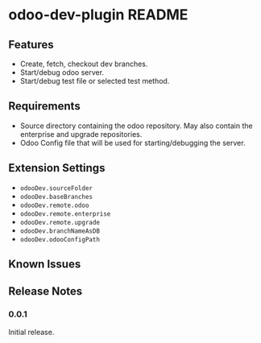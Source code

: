# odoo-dev-plugin README

## Features

- Create, fetch, checkout dev branches.
- Start/debug odoo server.
- Start/debug test file or selected test method.

## Requirements

- Source directory containing the odoo repository. May also contain the
  enterprise and upgrade repositories.
- Odoo Config file that will be used for starting/debugging the server.

## Extension Settings

- `odooDev.sourceFolder`
- `odooDev.baseBranches`
- `odooDev.remote.odoo`
- `odooDev.remote.enterprise`
- `odooDev.remote.upgrade`
- `odooDev.branchNameAsDB`
- `odooDev.odooConfigPath`

## Known Issues

## Release Notes

### 0.0.1

Initial release.
